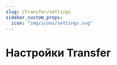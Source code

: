 ```yaml
---
slug: /transfer/settings
sidebar_custom_props:
  icon: "img/icons/settings.svg"
---
```


# Настройки Transfer